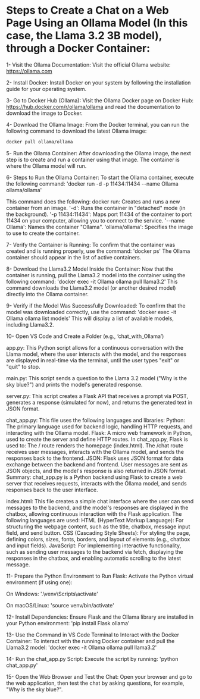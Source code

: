 # Steps to Create a Chat on a Web Page Using an Ollama Model (In this case, the Llama 3.2 3B model), through a Docker Container:

1- Visit the Ollama Documentation: Visit the official Ollama website: https://ollama.com

2- Install Docker: Install Docker on your system by following the installation guide for your operating system.

3- Go to Docker Hub (Ollama): Visit the Ollama Docker page on Docker Hub: https://hub.docker.com/r/ollama/ollama and read the documentation to download the image to Docker.

4- Download the Ollama Image: From the Docker terminal, you can run the following command to download the latest Ollama image:
```bash
docker pull ollama/ollama
```  

5- Run the Ollama Container: After downloading the Ollama image, the next step is to create and run a container using that image. The container is where the Ollama model will run.

6- Steps to Run the Ollama Container:
To start the Ollama container, execute the following command:
'docker run -d -p 11434:11434 --name Ollama ollama/ollama'

This command does the following:
docker run: Creates and runs a new container from an image.
'-d': Runs the container in "detached" mode (in the background).
'-p 11434:11434': Maps port 11434 of the container to port 11434 on your computer, allowing you to connect to the service.
'--name Ollama': Names the container "Ollama".
'ollama/ollama': Specifies the image to use to create the container.

7- Verify the Container is Running:
To confirm that the container was created and is running properly, use the command:
'docker ps'
The Ollama container should appear in the list of active containers.

8- Download the Llama3.2 Model Inside the Container:
Now that the container is running, pull the Llama3.2 model into the container using the following command:
'docker exec -it Ollama ollama pull llama3.2'
This command downloads the Llama3.2 model (or another desired model) directly into the Ollama container.

9- Verify if the Model Was Successfully Downloaded:
To confirm that the model was downloaded correctly, use the command:
'docker exec -it Ollama ollama list models'
This will display a list of available models, including Llama3.2.

10- Open VS Code and Create a Folder (e.g., ‘chat_with_Ollama’)

app.py:
This Python script allows for a continuous conversation with the Llama model, where the user interacts with the model, and the responses are displayed in real-time via the terminal, until the user types "exit" or "quit" to stop.

main.py:
This script sends a question to the Llama 3.2 model ("Why is the sky blue?") and prints the model's generated response.

server.py:
This script creates a Flask API that receives a prompt via POST, generates a response (simulated for now), and returns the generated text in JSON format.

chat_app.py:
This file uses the following languages and libraries:
Python: The primary language used for backend logic, handling HTTP requests, and interacting with the Ollama model.
Flask: A micro web framework in Python, used to create the server and define HTTP routes. In chat_app.py, Flask is used to:
The / route renders the homepage (index.html).
The /chat route receives user messages, interacts with the Ollama model, and sends the responses back to the frontend.
JSON: Flask uses JSON format for data exchange between the backend and frontend. User messages are sent as JSON objects, and the model's response is also returned in JSON format. Summary: chat_app.py is a Python backend using Flask to create a web server that receives requests, interacts with the Ollama model, and sends responses back to the user interface.

index.html:
This file creates a simple chat interface where the user can send messages to the backend, and the model's responses are displayed in the chatbox, allowing continuous interaction with the Flask application.
The following languages are used:
HTML (HyperText Markup Language): For structuring the webpage content, such as the title, chatbox, message input field, and send button.
CSS (Cascading Style Sheets): For styling the page, defining colors, sizes, fonts, borders, and layout of elements (e.g., chatbox and input fields).
JavaScript: For implementing interactive functionality, such as sending user messages to the backend via fetch, displaying the responses in the chatbox, and enabling automatic scrolling to the latest message.

11- Prepare the Python Environment to Run Flask:
Activate the Python virtual environment (if using one):

On Windows:
'.\venv\Scripts\activate'

On macOS/Linux:
'source venv/bin/activate'

12- Install Dependencies:
Ensure Flask and the Ollama library are installed in your Python environment:
'pip install Flask ollama'

13- Use the Command in VS Code Terminal to Interact with the Docker Container:
To interact with the running Docker container and pull the Llama3.2 model:
'docker exec -it Ollama ollama pull llama3.2'

14- Run the chat_app.py Script:
Execute the script by running:
'python chat_app.py'

15- Open the Web Browser and Test the Chat:
Open your browser and go to the web application, then test the chat by asking questions, for example, "Why is the sky blue?".

